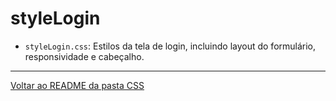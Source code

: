 # styleLogin

- `styleLogin.css`: Estilos da tela de login, incluindo layout do formulário, responsividade e cabeçalho.

---

[Voltar ao README da pasta CSS](../README.md)
